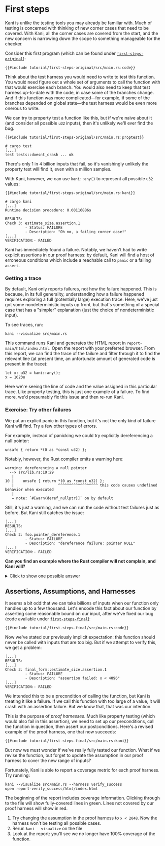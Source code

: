 # First steps

Kani is unlike the testing tools you may already be familiar with.
Much of testing is concerned with thinking of new corner cases that need to be covered.
With Kani, all the corner cases are covered from the start, and the new concern is narrowing down the scope to something manageable for the checker.

Consider this first program (which can be found under [`first-steps-original`](https://github.com/model-checking/kani/tree/main/docs/src/tutorial/first-steps-original/)):

```rust,noplaypen
{{#include tutorial/first-steps-original/src/main.rs:code}}
```

Think about the test harness you would need to write to test this function.
You would need figure out a whole set of arguments to call the function with that would exercise each branch.
You would also need to keep that test harness up-to-date with the code, in case some of the branches change.
And if this function was more complicated—for example, if some of the branches depended on global state—the test harness would be even more onerous to write.

We can try to property test a function like this, but if we're naive about it (and consider all possible `u32` inputs), then it's unlikely we'll ever find the bug.

```rust,noplaypen
{{#include tutorial/first-steps-original/src/main.rs:proptest}}
```

```
# cargo test
[...]
test tests::doesnt_crash ... ok
```

There's only 1 in 4 billion inputs that fail, so it's vanishingly unlikely the property test will find it, even with a million samples.

With Kani, however, we can use `kani::any()` to represent all possible `u32` values:

```rust,noplaypen
{{#include tutorial/first-steps-original/src/main.rs:kani}}
```

```
# cargo kani
[...]
Runtime decision procedure: 0.00116886s

RESULTS:
Check 3: estimate_size.assertion.1
         - Status: FAILURE
         - Description: "Oh no, a failing corner case!"
[...]
VERIFICATION:- FAILED
```

Kani has immediately found a failure.
Notably, we haven't had to write explicit assertions in our proof harness: by default, Kani will find a host of erroneous conditions which include a reachable call to `panic` or a failing `assert`.

### Getting a trace

By default, Kani only reports failures, not how the failure happened.
This is because, in its full generality, understanding how a failure happened requires exploring a full (potentially large) execution trace.
Here, we've just got some nondeterministic inputs up front, but that's something of a special case that has a "simpler" explanation (just the choice of nondeterministic input).

To see traces, run:

```
kani --visualize src/main.rs
```

This command runs Kani and generates the HTML report in `report-main/html/index.html`.
Open the report with your preferred browser.
From this report, we can find the trace of the failure and filter through it to find the relevant line (at present time, an unfortunate amount of generated code is present in the trace):

```
let x: u32 = kani::any();
x = 1023u
```

Here we're seeing the line of code and the value assigned in this particular trace.
Like property testing, this is just one example of a failure.
To find more, we'd presumably fix this issue and then re-run Kani.

### Exercise: Try other failures

We put an explicit panic in this function, but it's not the only kind of failure Kani will find.
Try a few other types of errors.

For example, instead of panicking we could try explicitly dereferencing a null pointer:

```rust,noplaypen
unsafe { return *(0 as *const u32) };
```

Notably, however, the Rust compiler emits a warning here:

```
warning: dereferencing a null pointer
  --> src/lib.rs:10:29
   |
10 |    unsafe { return *(0 as *const u32) };
   |                    ^^^^^^^^^^^^^^^^^^ this code causes undefined behavior when executed
   |
   = note: `#[warn(deref_nullptr)]` on by default
```

Still, it's just a warning, and we can run the code without test failures just as before.
But Kani still catches the issue:

```
[...]
RESULTS:
[...]
Check 2: foo.pointer_dereference.1
         - Status: FAILURE
         - Description: "dereference failure: pointer NULL"
[...]
VERIFICATION:- FAILED
```

**Can you find an example where the Rust compiler will not complain, and Kani will?**

<details>
<summary>Click to show one possible answer</summary>

```
return 1 << x;
```

Overflow (in addition, multiplication or, in this case, [bit-shifting by too much](https://github.com/rust-lang/rust/issues/10183)) is also caught by Kani:

```
RESULTS:
[...]
Check 3: foo.assertion.1
         - Status: FAILURE
         - Description: "attempt to shift left with overflow"

Check 4: foo.undefined-shift.1
         - Status: FAILURE
         - Description: "shift distance too large"
[...]
VERIFICATION:- FAILED
```

</details>

## Assertions, Assumptions, and Harnesses

It seems a bit odd that we can take billions of inputs when our function only handles up to a few thousand.
Let's encode this fact about our function by asserting some reasonable bound on our input, after we've fixed our bug (code available under
[`first-steps-final`](https://github.com/model-checking/kani/tree/main/docs/src/tutorial/first-steps-final/)):

```rust,noplaypen
{{#include tutorial/first-steps-final/src/main.rs:code}}
```

Now we've stated our previously implicit expectation: this function should never be called with inputs that are too big.
But if we attempt to verify this, we get a problem:

```
[...]
RESULTS:
[...]
Check 3: final_form::estimate_size.assertion.1
         - Status: FAILURE
         - Description: "assertion failed: x < 4096"
[...]
VERIFICATION:- FAILED
```

We intended this to be a precondition of calling the function, but Kani is treating it like a failure.
If we call this function with too large of a value, it will crash with an assertion failure.
But we know that, that was our intention.

This is the purpose of _proof harnesses_.
Much like property testing (which would also fail in this assertion), we need to set up our preconditions, call the function in question, then assert our postconditions.
Here's a revised example of the proof harness, one that now succeeds:

```rust,noplaypen
{{#include tutorial/first-steps-final/src/main.rs:kani}}
```

But now we must wonder if we've really fully tested our function.
What if we revise the function, but forget to update the assumption in our proof harness to cover the new range of inputs?

Fortunately, Kani is able to report a coverage metric for each proof harness.
Try running:

```
kani --visualize src/main.rs --harness verify_success
open report-verify_success/html/index.html
```

The beginning of the report includes coverage information.
Clicking through to the file will show fully-covered lines in green.
Lines not covered by our proof harness will show in red.

1. Try changing the assumption in the proof harness to `x < 2048`. Now the harness won't be testing all possible cases.
2. Rerun `kani --visualize` on the file
3. Look at the report: you'll see we no longer have 100% coverage of the function.

